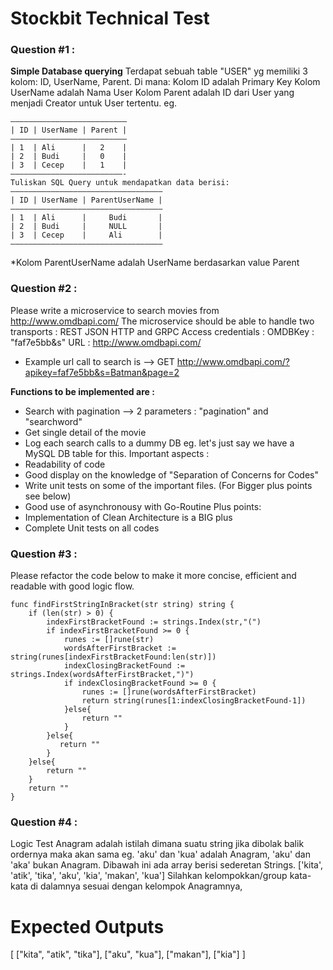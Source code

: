 # Stockbit Technical Test
### Question #1 :
**Simple Database querying**
Terdapat sebuah table "USER" yg memiliki 3 kolom: ID, UserName, Parent. Di mana:
Kolom ID adalah Primary Key
Kolom UserName adalah Nama User
Kolom Parent adalah ID dari User yang menjadi Creator untuk User tertentu.
eg.
```
——————————————————————————
| ID | UserName | Parent |
——————————————————————————
| 1  | Ali      |   2    |
| 2  | Budi     |   0    |
| 3  | Cecep    |   1    |
—————————————————————————-
Tuliskan SQL Query untuk mendapatkan data berisi:
——————————————————————————————————
| ID | UserName | ParentUserName |
——————————————————————————————————
| 1  | Ali      |     Budi       |
| 2  | Budi     |     NULL       |
| 3  | Cecep    |     Ali        |
——————————————————————————————————
```
*Kolom ParentUserName adalah UserName berdasarkan value Parent

### Question #2 :
Please write a microservice to search movies from http://www.omdbapi.com/
The microservice should be able to handle two transports : REST JSON HTTP and GRPC
Access credentials :
OMDBKey : "faf7e5bb&s"
URL : http://www.omdbapi.com/
  * Example url call to search is --> GET http://www.omdbapi.com/?apikey=faf7e5bb&s=Batman&page=2
  
**Functions to be implemented are :**
- Search with pagination --> 2 parameters : "pagination" and "searchword"
- Get single detail of the movie
- Log each search calls to a dummy DB eg. let's just say we have a MySQL DB table for this.
Important aspects :
- Readability of code
- Good display on the knowledge of "Separation of Concerns for Codes"
- Write unit tests on some of the important files. (For Bigger plus points see below)
- Good use of asynchronousy with Go-Routine
Plus points:
- Implementation of Clean Architecture is a BIG plus
- Complete Unit tests on all codes

### Question #3 :

Please refactor the code below to make it more concise, efficient and readable with good logic flow. 
```
func findFirstStringInBracket(str string) string {
	if (len(str) > 0) {
		indexFirstBracketFound := strings.Index(str,"(")
		if indexFirstBracketFound >= 0 {
			runes := []rune(str)
			wordsAfterFirstBracket := string(runes[indexFirstBracketFound:len(str)])
			indexClosingBracketFound := strings.Index(wordsAfterFirstBracket,")")
			if indexClosingBracketFound >= 0 {
				runes := []rune(wordsAfterFirstBracket)
				return string(runes[1:indexClosingBracketFound-1])
			}else{
				return ""
			}
		}else{
           return ""
        }
	}else{
		return ""
	}
	return ""
}
```

### Question #4 :
Logic Test
Anagram adalah istilah dimana suatu string jika dibolak balik ordernya maka akan sama eg. 'aku' dan 'kua' adalah Anagram, 'aku' dan 'aka' bukan Anagram.
Dibawah ini ada array berisi sederetan Strings.
['kita', 'atik', 'tika', 'aku', 'kia', 'makan', 'kua']
Silahkan kelompokkan/group kata-kata di dalamnya sesuai dengan kelompok Anagramnya,
# Expected Outputs
[
   ["kita", "atik", "tika"],
   ["aku", "kua"],
   ["makan"],
   ["kia"]
]